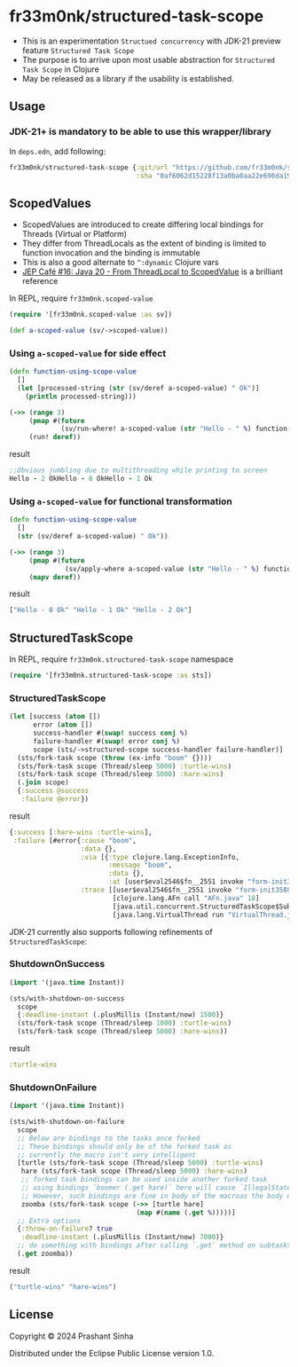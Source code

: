 # fr33m0nk/structured-task-scope

- This is an experimentation `Structued concurrency` with JDK-21 preview feature `Structured Task Scope`
- The purpose is to arrive upon most usable abstraction for `Structured Task Scope` in Clojure
- May be released as a library if the usability is established.

## Usage

### JDK-21+ is mandatory to be able to use this wrapper/library

In `deps.edn`, add following:
```clojure
fr33m0nk/structured-task-scope {:git/url "https://github.com/fr33m0nk/structured-task-scope"
                                :sha "0af6062d15228f13a0ba0aa22e696da195dd81aa"}
```
## ScopedValues
- ScopedValues are introduced to create differing local bindings for Threads (Virtual or Platform)
- They differ from ThreadLocals as the extent of binding is limited to function invocation and the binding is immutable
- This is also a good alternate to `^:dynamic` Clojure vars
- [JEP Café #16: Java 20 - From ThreadLocal to ScopedValue](https://www.youtube.com/watch?v=fjvGzBFmyhM) is a brilliant reference

In REPL, require `fr33m0nk.scoped-value` 
```clojure
(require '[fr33m0nk.scoped-value :as sv])

(def a-scoped-value (sv/->scoped-value))
```
### Using `a-scoped-value` for side effect
```clojure
(defn function-using-scope-value
  []
  (let [processed-string (str (sv/deref a-scoped-value) " Ok")]
    (println processed-string)))

(->> (range 3)
     (pmap #(future
             (sv/run-where! a-scoped-value (str "Hello - " %) function-using-scope-value)))
     (run! deref))
```
result
```clojure
;;Obvious jumbling due to multithreading while printing to screen
Hello - 2 OkHello - 0 OkHello - 1 Ok 
```
### Using `a-scoped-value` for functional transformation
```clojure
(defn function-using-scope-value
  []
  (str (sv/deref a-scoped-value) " Ok"))

(->> (range 3)
     (pmap #(future
              (sv/apply-where a-scoped-value (str "Hello - " %) function-using-scope-value)))
     (mapv deref))
```
result
```clojure
["Hello - 0 Ok" "Hello - 1 Ok" "Hello - 2 Ok"]
```

## StructuredTaskScope

In REPL, require `fr33m0nk.structured-task-scope` namespace
```clojure
(require '[fr33m0nk.structured-task-scope :as sts])
```

### StructuredTaskScope
```clojure
(let [success (atom [])
      error (atom [])
      success-handler #(swap! success conj %)
      failure-handler #(swap! error conj %)
      scope (sts/->structured-scope success-handler failure-handler)]
  (sts/fork-task scope (throw (ex-info "boom" {})))
  (sts/fork-task scope (Thread/sleep 5000) :turtle-wins)
  (sts/fork-task scope (Thread/sleep 5000) :hare-wins)
  (.join scope)
  {:success @success
   :failure @error})
```

result
```clojure
{:success [:hare-wins :turtle-wins],
 :failure [#error{:cause "boom",
                  :data {},
                  :via [{:type clojure.lang.ExceptionInfo,
                         :message "boom",
                         :data {},
                         :at [user$eval2546$fn__2551 invoke "form-init3588532553786133725.clj" 6]}],
                  :trace [[user$eval2546$fn__2551 invoke "form-init3588532553786133725.clj" 6]
                          [clojure.lang.AFn call "AFn.java" 18]
                          [java.util.concurrent.StructuredTaskScope$SubtaskImpl run "StructuredTaskScope.java" 889]
                          [java.lang.VirtualThread run "VirtualThread.java" 309]]}]}
```

JDK-21 currently also supports following refinements of `StructuredTaskScope`:

### ShutdownOnSuccess
```clojure
(import '(java.time Instant))

(sts/with-shutdown-on-success
  scope 
  {:deadline-instant (.plusMillis (Instant/now) 1500)} 
  (sts/fork-task scope (Thread/sleep 1000) :turtle-wins)
  (sts/fork-task scope (Thread/sleep 5000) :hare-wins))
```
result
```clojure
:turtle-wins
```

### ShutdownOnFailure
```clojure
(import '(java.time Instant))

(sts/with-shutdown-on-failure
  scope
  ;; Below are bindings to the tasks once forked
  ;; These bindings should only be of the forked task as
  ;; currently the macro isn't very intelligent
  [turtle (sts/fork-task scope (Thread/sleep 5000) :turtle-wins)
   hare (sts/fork-task scope (Thread/sleep 5000) :hare-wins)
   ;; forked task bindings can be used inside another forked task
   ;; using bindings `boomer (.get hare)` here will cause `IllegalStateException`
   ;; However, such bindings are fine in body of the macroas the body executes after `(.join scope)` 
   zoomba (sts/fork-task scope (->> [turtle hare]
                                (map #(name (.get %)))))]
  ;; Extra options
  {:throw-on-failure? true
   :deadline-instant (.plusMillis (Instant/now) 7000)}
  ;; do something with bindings after calling `.get` method on subtasks
  (.get zoomba))
```
result
```clojure
("turtle-wins" "hare-wins")
```

## License

Copyright © 2024 Prashant Sinha

Distributed under the Eclipse Public License version 1.0.
